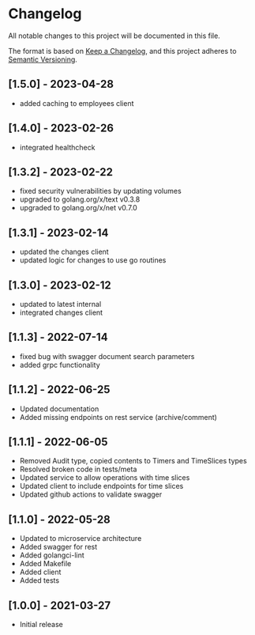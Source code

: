 # Changelog

All notable changes to this project will be documented in this file.

The format is based on [Keep a Changelog](https://keepachangelog.com/en/1.0.0/),
and this project adheres to [Semantic Versioning](https://semver.org/spec/v2.0.0.html).

## [1.5.0] - 2023-04-28

- added caching to employees client

## [1.4.0] - 2023-02-26

- integrated healthcheck

## [1.3.2] - 2023-02-22

- fixed security vulnerabilities by updating volumes
- upgraded to golang.org/x/text v0.3.8
- upgraded to golang.org/x/net v0.7.0

## [1.3.1] - 2023-02-14

- updated the changes client
- updated logic for changes to use go routines

## [1.3.0] - 2023-02-12

- updated to latest internal
- integrated changes client

## [1.1.3] - 2022-07-14

- fixed bug with swagger document search parameters
- added grpc functionality

## [1.1.2] - 2022-06-25

- Updated documentation
- Added missing endpoints on rest service (archive/comment)

## [1.1.1] - 2022-06-05

- Removed Audit type, copied contents to Timers and TimeSlices types
- Resolved broken code in tests/meta
- Updated service to allow operations with time slices
- Updated client to include endpoints for time slices
- Updated github actions to validate swagger

## [1.1.0] - 2022-05-28

- Updated to microservice architecture
- Added swagger for rest
- Added golangci-lint
- Added Makefile
- Added client
- Added tests

## [1.0.0] - 2021-03-27

- Initial release
